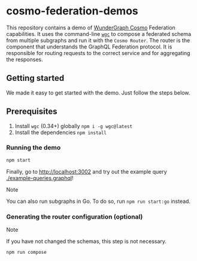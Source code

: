 # cosmo-federation-demos

This repository contains a demo of [WunderGraph Cosmo](https://cosmo-docs.wundergraph.com/) Federation capabilities.
It uses the command-line [`wgc`](https://cosmo-docs.wundergraph.com/cli/intro) to compose a federated schema from multiple subgraphs and run it with the `Cosmo Router`. The router is the component that understands the GraphQL Federation protocol. It is responsible for routing requests to the correct service and for aggregating the responses.

## Getting started

We made it easy to get started with the demo. Just follow the steps below.

## Prerequisites
1. Install `wgc` (0.34+) globally `npm i -g wgc@latest`
2. Install the dependencies `npm install`

### Running the demo

```bash
npm start
```

Finally, go to [http://localhost:3002](http://localhost:3002) and try out the example query [./example-queries.graphql](``./example-queries.graphql``)!

> [!NOTE]
> You can also run subgraphs in Go. To do so, run `npm run start:go` instead.

### Generating the router configuration (optional)

> [!NOTE]
> If you have not changed the schemas, this step is not necessary.

```bash
npm run compose
```